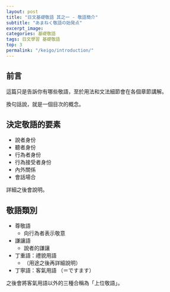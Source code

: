 ```yaml
---
layout: post
title: "日文基礎敬語 其之一 - 敬語簡介"
subtitle: "あまねく敬語の始発点"
excerpt_image: 
categories: 基礎敬語
tags: 日文學習 基礎敬語
top: 3
permalink: "/keigo/introduction/"
---
```


## 前言

這篇只是告訴你有哪些敬語，至於用法和文法細節會在各個章節講解。

換句話說，就是一個目次的概念。

## 決定敬語的要素

- 說者身份
- 聽者身份
- 行為者身份
- 行為接受者身份
- 內外關係
- 會話場合

詳細之後會說明。

## 敬語類別
- 尊敬語
    - 向行為者表示敬意
- 謙讓語
    - 說者的謙讓
- 丁重語：禮貌用語
    - （用途之後再詳細說明）
- 丁寧語：客氣用語 （＝ですます）

之後會將客氣用語以外的三種合稱為「上位敬語」。